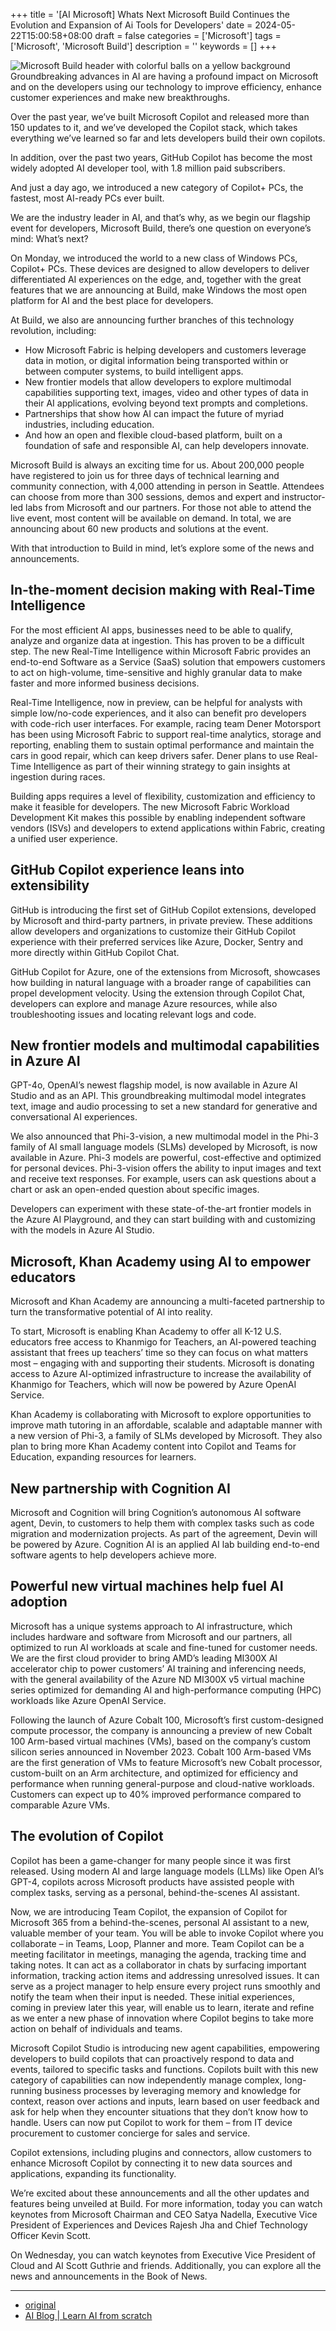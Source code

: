 +++
title = '[AI Microsoft] Whats Next Microsoft Build Continues the Evolution and Expansion of Ai Tools for Developers'
date = 2024-05-22T15:00:58+08:00
draft = false
categories = ['Microsoft']
tags = ['Microsoft', 'Microsoft Build']
description = ''
keywords = []
+++

![Microsoft Build header with colorful balls on a yellow background](https://blogs.microsoft.com/wp-content/uploads/prod/2024/05/Build-OMB-header_950x540.jpg)
Groundbreaking advances in AI are having a profound impact on Microsoft and on the developers using our technology to improve efficiency, enhance customer experiences and make new breakthroughs.

Over the past year, we’ve built Microsoft Copilot and released more than 150 updates to it, and we’ve developed the Copilot stack, which takes everything we’ve learned so far and lets developers build their own copilots.

In addition, over the past two years, GitHub Copilot has become the most widely adopted AI developer tool, with 1.8 million paid subscribers.

And just a day ago, we introduced a new category of Copilot+ PCs, the fastest, most AI-ready PCs ever built.

We are the industry leader in AI, and that’s why, as we begin our flagship event for developers, Microsoft Build, there’s one question on everyone’s mind: What’s next?

On Monday, we introduced the world to a new class of Windows PCs, Copilot+ PCs. These devices are designed to allow developers to deliver differentiated AI experiences on the edge, and, together with the great features that we are announcing at Build, make Windows the most open platform for AI and the best place for developers.

At Build, we also are announcing further branches of this technology revolution, including:

- How Microsoft Fabric is helping developers and customers leverage data in motion, or digital information being transported within or between computer systems, to build intelligent apps.
- New frontier models that allow developers to explore multimodal capabilities supporting text, images, video and other types of data in their AI applications, evolving beyond text prompts and completions.
- Partnerships that show how AI can impact the future of myriad industries, including education.
- And how an open and flexible cloud-based platform, built on a foundation of safe and responsible AI, can help developers innovate.

Microsoft Build is always an exciting time for us. About 200,000 people have registered to join us for three days of technical learning and community connection, with 4,000 attending in person in Seattle. Attendees can choose from more than 300 sessions, demos and expert and instructor-led labs from Microsoft and our partners. For those not able to attend the live event, most content will be available on demand. In total, we are announcing about 60 new products and solutions at the event.

With that introduction to Build in mind, let’s explore some of the news and announcements.

## In-the-moment decision making with Real-Time Intelligence
For the most efficient AI apps, businesses need to be able to qualify, analyze and organize data at ingestion. This has proven to be a difficult step. The new Real-Time Intelligence within Microsoft Fabric provides an end-to-end Software as a Service (SaaS) solution that empowers customers to act on high-volume, time-sensitive and highly granular data to make faster and more informed business decisions.

Real-Time Intelligence, now in preview, can be helpful for analysts with simple low/no-code experiences, and it also can benefit pro developers with code-rich user interfaces. For example, racing team Dener Motorsport has been using Microsoft Fabric to support real-time analytics, storage and reporting, enabling them to sustain optimal performance and maintain the cars in good repair, which can keep drivers safer. Dener plans to use Real-Time Intelligence as part of their winning strategy to gain insights at ingestion during races.

Building apps requires a level of flexibility, customization and efficiency to make it feasible for developers. The new Microsoft Fabric Workload Development Kit makes this possible by enabling independent software vendors (ISVs) and developers to extend applications within Fabric, creating a unified user experience.

## GitHub Copilot experience leans into extensibility
GitHub is introducing the first set of GitHub Copilot extensions, developed by Microsoft and third-party partners, in private preview. These additions allow developers and organizations to customize their GitHub Copilot experience with their preferred services like Azure, Docker, Sentry and more directly within GitHub Copilot Chat.

GitHub Copilot for Azure, one of the extensions from Microsoft, showcases how building in natural language with a broader range of capabilities can propel development velocity. Using the extension through Copilot Chat, developers can explore and manage Azure resources, while also troubleshooting issues and locating relevant logs and code.

## New frontier models and multimodal capabilities in Azure AI
GPT-4o, OpenAI’s newest flagship model, is now available in Azure AI Studio and as an API. This groundbreaking multimodal model integrates text, image and audio processing to set a new standard for generative and conversational AI experiences.

We also announced that Phi-3-vision, a new multimodal model in the Phi-3 family of AI small language models (SLMs) developed by Microsoft, is now available in Azure. Phi-3 models are powerful, cost-effective and optimized for personal devices. Phi-3-vision offers the ability to input images and text and receive text responses. For example, users can ask questions about a chart or ask an open-ended question about specific images.

Developers can experiment with these state-of-the-art frontier models in the Azure AI Playground, and they can start building with and customizing with the models in Azure AI Studio.

## Microsoft, Khan Academy using AI to empower educators
Microsoft and Khan Academy are announcing a multi-faceted partnership to turn the transformative potential of AI into reality.

To start, Microsoft is enabling Khan Academy to offer all K-12 U.S. educators free access to Khanmigo for Teachers, an AI-powered teaching assistant that frees up teachers’ time so they can focus on what matters most – engaging with and supporting their students. Microsoft is donating access to Azure AI-optimized infrastructure to increase the availability of Khanmigo for Teachers, which will now be powered by Azure OpenAI Service.

Khan Academy is collaborating with Microsoft to explore opportunities to improve math tutoring in an affordable, scalable and adaptable manner with a new version of Phi-3, a family of SLMs developed by Microsoft. They also plan to bring more Khan Academy content into Copilot and Teams for Education, expanding resources for learners.

## New partnership with Cognition AI
Microsoft and Cognition will bring Cognition’s autonomous AI software agent, Devin, to customers to help them with complex tasks such as code migration and modernization projects. As part of the agreement, Devin will be powered by Azure. Cognition AI is an applied AI lab building end-to-end software agents to help developers achieve more.

## Powerful new virtual machines help fuel AI adoption
Microsoft has a unique systems approach to AI infrastructure, which includes hardware and software from Microsoft and our partners, all optimized to run AI workloads at scale and fine-tuned for customer needs. We are the first cloud provider to bring AMD’s leading MI300X AI accelerator chip to power customers’ AI training and inferencing needs, with the general availability of the Azure ND MI300X v5 virtual machine series optimized for demanding AI and high-performance computing (HPC) workloads like Azure OpenAI Service.

Following the launch of Azure Cobalt 100, Microsoft’s first custom-designed compute processor, the company is announcing a preview of new Cobalt 100 Arm-based virtual machines (VMs), based on the company’s custom silicon series announced in November 2023. Cobalt 100 Arm-based VMs are the first generation of VMs to feature Microsoft’s new Cobalt processor, custom-built on an Arm architecture, and optimized for efficiency and performance when running general-purpose and cloud-native workloads. Customers can expect up to 40% improved performance compared to comparable Azure VMs.

## The evolution of Copilot
Copilot has been a game-changer for many people since it was first released. Using modern AI and large language models (LLMs) like Open AI’s GPT-4, copilots across Microsoft products have assisted people with complex tasks, serving as a personal, behind-the-scenes AI assistant.

Now, we are introducing Team Copilot, the expansion of Copilot for Microsoft 365 from a behind-the-scenes, personal AI assistant to a new, valuable member of your team. You will be able to invoke Copilot where you collaborate – in Teams, Loop, Planner and more. Team Copilot can be a meeting facilitator in meetings, managing the agenda, tracking time and taking notes. It can act as a collaborator in chats by surfacing important information, tracking action items and addressing unresolved issues. It can serve as a project manager to help ensure every project runs smoothly and notify the team when their input is needed. These initial experiences, coming in preview later this year, will enable us to learn, iterate and refine as we enter a new phase of innovation where Copilot begins to take more action on behalf of individuals and teams.

Microsoft Copilot Studio is introducing new agent capabilities, empowering developers to build copilots that can proactively respond to data and events, tailored to specific tasks and functions. Copilots built with this new category of capabilities can now independently manage complex, long-running business processes by leveraging memory and knowledge for context, reason over actions and inputs, learn based on user feedback and ask for help when they encounter situations that they don’t know how to handle. Users can now put Copilot to work for them – from IT device procurement to customer concierge for sales and service.

Copilot extensions, including plugins and connectors, allow customers to enhance Microsoft Copilot by connecting it to new data sources and applications, expanding its functionality.

We’re excited about these announcements and all the other updates and features being unveiled at Build. For more information, today you can watch keynotes from Microsoft Chairman and CEO Satya Nadella, Executive Vice President of Experiences and Devices Rajesh Jha and Chief Technology Officer Kevin Scott.

On Wednesday, you can watch keynotes from Executive Vice President of Cloud and AI Scott Guthrie and friends. Additionally, you can explore all the news and announcements in the Book of News.

---

- [original](https://blogs.microsoft.com/blog/2024/05/21/whats-next-microsoft-build-continues-the-evolution-and-expansion-of-ai-tools-for-developers/)
- [AI Blog | Learn AI from scratch](https://ai-blog.aihub2022.top/en/post/ai-microsoft-whats-next-microsoft-build-continues-the-evolution-and-expansion-of-ai-tools-for-developers/)
